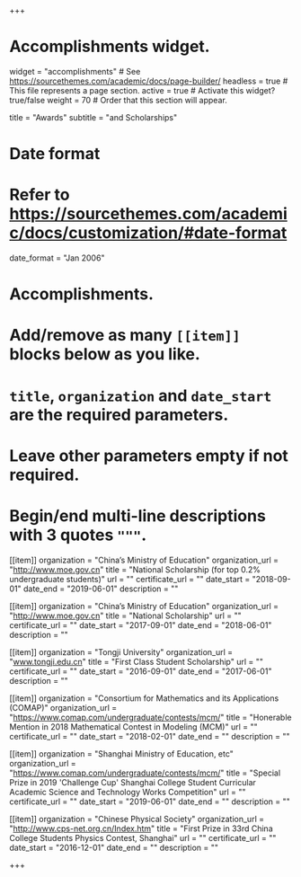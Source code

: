 +++
# Accomplishments widget.
widget = "accomplishments"  # See https://sourcethemes.com/academic/docs/page-builder/
headless = true  # This file represents a page section.
active = true  # Activate this widget? true/false
weight = 70  # Order that this section will appear.

title = "Awards"
subtitle = "and Scholarships"

# Date format
#   Refer to https://sourcethemes.com/academic/docs/customization/#date-format
date_format = "Jan 2006"

# Accomplishments.
#   Add/remove as many `[[item]]` blocks below as you like.
#   `title`, `organization` and `date_start` are the required parameters.
#   Leave other parameters empty if not required.
#   Begin/end multi-line descriptions with 3 quotes `"""`.

[[item]]
  organization = "China’s Ministry of Education"
  organization_url = "http://www.moe.gov.cn"
  title = "National Scholarship (for top 0.2% undergraduate students)"
  url = ""
  certificate_url = ""
  date_start = "2018-09-01"
  date_end = "2019-06-01"
  description = ""

[[item]]
  organization = "China’s Ministry of Education"
  organization_url = "http://www.moe.gov.cn"
  title = "National Scholarship"
  url = ""
  certificate_url = ""
  date_start = "2017-09-01"
  date_end = "2018-06-01"
  description = ""

[[item]]
  organization = "Tongji University"
  organization_url = "www.tongji.edu.cn"
  title = "First Class Student Scholarship"
  url = ""
  certificate_url = ""
  date_start = "2016-09-01"
  date_end = "2017-06-01"
  description = ""

[[item]]
  organization = "Consortium for Mathematics and its Applications (COMAP)"
  organization_url = "https://www.comap.com/undergraduate/contests/mcm/"
  title = "Honerable Mention in 2018 Mathematical Contest in Modeling (MCM)"
  url = ""
  certificate_url = ""
  date_start = "2018-02-01"
  date_end = ""
  description = ""

[[item]]
  organization = "Shanghai Ministry of Education, etc"
  organization_url = "https://www.comap.com/undergraduate/contests/mcm/"
  title = "Special Prize in 2019 'Challenge Cup' Shanghai College Student Curricular Academic Science and Technology Works Competition"
  url = ""
  certificate_url = ""
  date_start = "2019-06-01"
  date_end = ""
  description = ""

[[item]]
  organization = "Chinese Physical Society"
  organization_url = "http://www.cps-net.org.cn/Index.htm"
  title = "First Prize in 33rd China College Students Physics Contest, Shanghai"
  url = ""
  certificate_url = ""
  date_start = "2016-12-01"
  date_end = ""
  description = ""


+++
